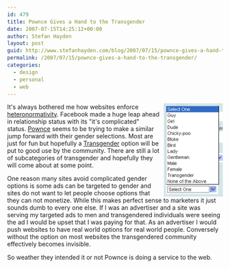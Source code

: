 ```yaml
---
id: 479
title: Pownce Gives a Hand to the Transgender
date: 2007-07-15T14:25:12+00:00
author: Stefan Hayden
layout: post
guid: http://www.stefanhayden.com/blog/2007/07/15/pownce-gives-a-hand-to-the-transgender/
permalink: /2007/07/15/pownce-gives-a-hand-to-the-transgender/
categories:
  - design
  - personal
  - web
---
```

<p><img src="/wp-content/pownce-gender.jpg" style="float:right; margin-left:10px;">It's always bothered me how websites enforce <a href="http://en.wikipedia.org/wiki/Heteronormativity">heteronormativity</a>. Facebook made a huge leap ahead in relationship status with its "it's complicated" status. <a href="http://pownce.com">Pownce</a> seems to be trying to make a similar jump forward with their gender selections. Most are just for fun but hopefully a <a href="http://en.wikipedia.org/wiki/Transgender">Transgender</a> option will be put to good use by the community. There are still a lot of subcategories of transgender and hopefully they will come about at some point.</p>
<p>One reason many sites avoid complicated gender options is some ads can be targeted to gender and sites do not want to let people choose options that they can not monetize. While this makes perfect sense to marketers it just sounds dumb to every one else. If I was an advertiser and a site was serving my targeted ads to men and transgendered individuals were seeing the ad I would be upset that I was paying for that. As an advertiser I would push websites to have real world options for real world people. Conversely without the option on most websites the transgendered community effectively becomes invisible.</p>
<p>So weather they intended it or not Pownce is doing a service to the web.
</p>
